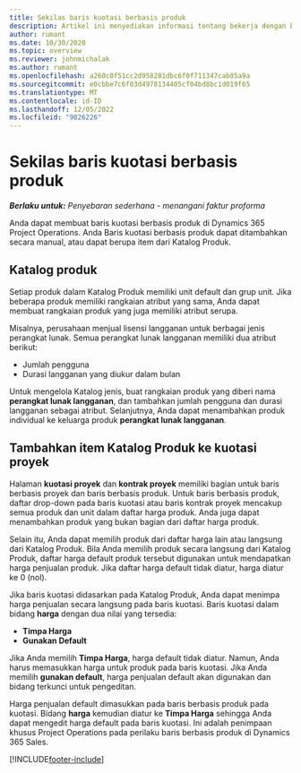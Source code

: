```yaml
---
title: Sekilas baris kuotasi berbasis produk
description: Artikel ini menyediakan informasi tentang bekerja dengan baris kuotasi berbasis produk.
author: rumant
ms.date: 10/30/2020
ms.topic: overview
ms.reviewer: johnmichalak
ms.author: rumant
ms.openlocfilehash: a260c0f51cc2d958281dbc6f0f711347cab85a9a
ms.sourcegitcommit: e0cbbe7c6f03d4978134405cf04bd8bc1d019f65
ms.translationtype: MT
ms.contentlocale: id-ID
ms.lasthandoff: 12/05/2022
ms.locfileid: "9826226"
---
```

# <a name="product-based-quote-lines-overview"></a>Sekilas baris kuotasi berbasis produk

_**Berlaku untuk:** Penyebaran sederhana - menangani faktur proforma_

Anda dapat membuat baris kuotasi berbasis produk di Dynamics 365 Project Operations. Anda Baris kuotasi berbasis produk dapat ditambahkan secara manual, atau dapat berupa item dari Katalog Produk.

## <a name="product-catalog"></a>Katalog produk

Setiap produk dalam Katalog Produk memiliki unit default dan grup unit. Jika beberapa produk memiliki rangkaian atribut yang sama, Anda dapat membuat rangkaian produk yang juga memiliki atribut serupa. 

Misalnya, perusahaan menjual lisensi langganan untuk berbagai jenis perangkat lunak. Semua perangkat lunak langganan memiliki dua atribut berikut:

- Jumlah pengguna
- Durasi langganan yang diukur dalam bulan

Untuk mengelola Katalog jenis, buat rangkaian produk yang diberi nama **perangkat lunak langganan**, dan tambahkan jumlah pengguna dan durasi langganan sebagai atribut. Selanjutnya, Anda dapat menambahkan produk individual ke keluarga produk **perangkat lunak langganan**.

## <a name="add-product-catalog-items-to-a-project-quote"></a>Tambahkan item Katalog Produk ke kuotasi proyek

Halaman **kuotasi proyek** dan **kontrak proyek** memiliki bagian untuk baris berbasis proyek dan baris berbasis produk. Untuk baris berbasis produk, daftar drop-down pada baris kuotasi atau baris kontrak proyek mencakup semua produk dan unit dalam daftar harga produk. Anda juga dapat menambahkan produk yang bukan bagian dari daftar harga produk.

Selain itu, Anda dapat memilih produk dari daftar harga lain atau langsung dari Katalog Produk. Bila Anda memilih produk secara langsung dari Katalog Produk, daftar harga default produk tersebut digunakan untuk mendapatkan harga penjualan produk. Jika daftar harga default tidak diatur, harga diatur ke 0 (nol).

Jika baris kuotasi didasarkan pada Katalog Produk, Anda dapat menimpa harga penjualan secara langsung pada baris kuotasi. Baris kuotasi dalam bidang **harga** dengan dua nilai yang tersedia:

- **Timpa Harga**
- **Gunakan Default**

Jika Anda memilih **Timpa Harga**, harga default tidak diatur. Namun, Anda harus memasukkan harga untuk produk pada baris kuotasi. Jika Anda memilih **gunakan default**, harga penjualan default akan digunakan dan bidang terkunci untuk pengeditan.

Harga penjualan default dimasukkan pada baris berbasis produk pada kuotasi. Bidang **harga** kemudian diatur ke **Timpa Harga** sehingga Anda dapat mengedit harga default pada baris kuotasi. Ini adalah penimpaan khusus Project Operations pada perilaku baris berbasis produk di Dynamics 365 Sales.


[!INCLUDE[footer-include](../../includes/footer-banner.md)]
